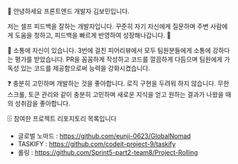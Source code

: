 👋 안녕하세요 프론트엔드 개발자 김보민입니다.

저는 셀프 피드백을 잘하는 개발자입니다.
꾸준히 자기 자신에게  질문하며 주변 사람에게 도움을 청하고, 피드백을 빠르게 반영하여 성장해나갑니다. 🌅

📢 소통에 자신이 있습니다.
3번에 걸친 피어리뷰에서 모두 팀원분들에게 소통에 강하다는 평가를 받았습니다.
PR을 꼼꼼하게 작성하고 코드를 깔끔하게 다듬으며 팀원에게 가독성 있는 코드를 제공함으로써 능력을 강화시켰습니다.

❓ 충분히 고민하며 개발하는 것을 좋아합니다.
로직 구현을 두려워 하지 않습니다.
무한스크롤, 토큰 관리와 같이 충분히 고민하며 새로운 지식을 얻고 원하는 결과가 나왔을 때의 성취감을 좋아합니다.


🗄️ 참여한 프로젝트 리포지토리 목록입니다
- 글로벌 노마드 : https://github.com/eunji-0623/GlobalNomad
- TASKIFY : https://github.com/codeit-project-9/taskify
- 롤링 : https://github.com/Sprint5-part2-team8/Project-Rolling


<!---
bomin0830/bomin0830 is a ✨ special ✨ repository because its `README.md` (this file) appears on your GitHub profile.
You can click the Preview link to take a look at your changes.
--->

